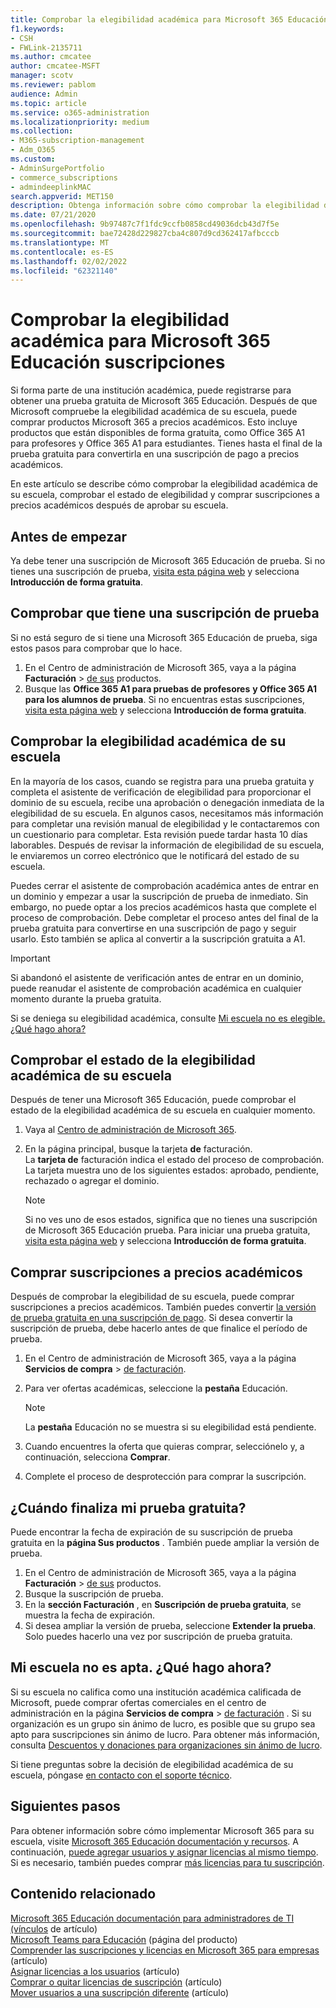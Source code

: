 ```yaml
---
title: Comprobar la elegibilidad académica para Microsoft 365 Educación suscripciones
f1.keywords:
- CSH
- FWLink-2135711
ms.author: cmcatee
author: cmcatee-MSFT
manager: scotv
ms.reviewer: pablom
audience: Admin
ms.topic: article
ms.service: o365-administration
ms.localizationpriority: medium
ms.collection:
- M365-subscription-management
- Adm_O365
ms.custom:
- AdminSurgePortfolio
- commerce_subscriptions
- admindeeplinkMAC
search.appverid: MET150
description: Obtenga información sobre cómo comprobar la elegibilidad de su escuela Microsoft 365 Educación precios académicos.
ms.date: 07/21/2020
ms.openlocfilehash: 9b97487c7f1fdc9ccfb0858cd49036dcb43d7f5e
ms.sourcegitcommit: bae72428d229827cba4c807d9cd362417afbcccb
ms.translationtype: MT
ms.contentlocale: es-ES
ms.lasthandoff: 02/02/2022
ms.locfileid: "62321140"
---
```

# <a name="verify-academic-eligibility-for-microsoft-365-education-subscriptions"></a>Comprobar la elegibilidad académica para Microsoft 365 Educación suscripciones

Si forma parte de una institución académica, puede registrarse para obtener una prueba gratuita de Microsoft 365 Educación. Después de que Microsoft compruebe la elegibilidad académica de su escuela, puede comprar productos Microsoft 365 a precios académicos. Esto incluye productos que están disponibles de forma gratuita, como Office 365 A1 para profesores y Office 365 A1 para estudiantes. Tienes hasta el final de la prueba gratuita para convertirla en una suscripción de pago a precios académicos.

En este artículo se describe cómo comprobar la elegibilidad académica de su escuela, comprobar el estado de elegibilidad y comprar suscripciones a precios académicos después de aprobar su escuela.

## <a name="before-you-begin"></a>Antes de empezar

Ya debe tener una suscripción de Microsoft 365 Educación de prueba. Si no tienes una suscripción de prueba, [visita esta página web](https://www.microsoft.com/microsoft-365/academic/compare-office-365-education-plans?activetab=tab%3aprimaryr1) y selecciona **Introducción de forma gratuita**.

## <a name="verify-that-you-have-a-trial-subscription"></a>Comprobar que tiene una suscripción de prueba

Si no está seguro de si tiene una Microsoft 365 Educación de prueba, siga estos pasos para comprobar que lo hace.

1. En el Centro de administración de Microsoft 365, vaya a la página **Facturación** \> <a href="https://go.microsoft.com/fwlink/p/?linkid=842054" target="_blank">de sus</a> productos.
2. Busque las **Office 365 A1 para pruebas de profesores** **y Office 365 A1 para los alumnos de prueba**. Si no encuentras estas suscripciones, [visita esta página web](https://www.microsoft.com/microsoft-365/academic/compare-office-365-education-plans?activetab=tab%3aprimaryr1) y selecciona **Introducción de forma gratuita**.

## <a name="verify-your-schools-academic-eligibility"></a>Comprobar la elegibilidad académica de su escuela

En la mayoría de los casos, cuando se registra para una prueba gratuita y completa el asistente de verificación de elegibilidad para proporcionar el dominio de su escuela, recibe una aprobación o denegación inmediata de la elegibilidad de su escuela. En algunos casos, necesitamos más información para completar una revisión manual de elegibilidad y le contactaremos con un cuestionario para completar. Esta revisión puede tardar hasta 10 días laborables. Después de revisar la información de elegibilidad de su escuela, le enviaremos un correo electrónico que le notificará del estado de su escuela.

Puedes cerrar el asistente de comprobación académica antes de entrar en un dominio y empezar a usar la suscripción de prueba de inmediato. Sin embargo, no puede optar a los precios académicos hasta que complete el proceso de comprobación. Debe completar el proceso antes del final de la prueba gratuita para convertirse en una suscripción de pago y seguir usarlo. Esto también se aplica al convertir a la suscripción gratuita a A1.

> [!IMPORTANT]
> Si abandonó el asistente de verificación antes de entrar en un dominio, puede [](https://go.microsoft.com/fwlink/p/?linkid=2135255) reanudar el asistente de comprobación académica en cualquier momento durante la prueba gratuita.

Si se deniega su elegibilidad académica, consulte [Mi escuela no es elegible. ¿Qué hago ahora?](#my-school-isnt-eligible-what-do-i-do-now)

## <a name="check-the-status-of-your-schools-academic-eligibility"></a>Comprobar el estado de la elegibilidad académica de su escuela

Después de tener una Microsoft 365 Educación, puede comprobar el estado de la elegibilidad académica de su escuela en cualquier momento.

1. Vaya al <a href="https://go.microsoft.com/fwlink/p/?linkid=2024339" target="_blank">Centro de administración de Microsoft 365</a>.
2. En la página principal, busque la tarjeta **de** facturación.\
    La **tarjeta de** facturación indica el estado del proceso de comprobación. La tarjeta muestra uno de los siguientes estados: aprobado, pendiente, rechazado o agregar el dominio.

    > [!NOTE]
    > Si no ves uno de esos estados, significa que no tienes una suscripción de Microsoft 365 Educación prueba. Para iniciar una prueba gratuita, [visita esta página web](https://www.microsoft.com/microsoft-365/academic/compare-office-365-education-plans?activetab=tab%3aprimaryr1) y selecciona **Introducción de forma gratuita**.

## <a name="buy-subscriptions-at-academic-prices"></a>Comprar suscripciones a precios académicos

Después de comprobar la elegibilidad de su escuela, puede comprar suscripciones a precios académicos. También puedes convertir [la versión de prueba gratuita en una suscripción de pago](../try-or-buy-microsoft-365.md). Si desea convertir la suscripción de prueba, debe hacerlo antes de que finalice el período de prueba.

1. En el Centro de administración de Microsoft 365, vaya a la página **Servicios de compra** \> <a href="https://go.microsoft.com/fwlink/p/?linkid=868433" target="_blank">de facturación</a>.
2. Para ver ofertas académicas, seleccione la **pestaña** Educación.

    > [!NOTE]
    > La **pestaña** Educación no se muestra si su elegibilidad está pendiente.

3. Cuando encuentres la oferta que quieras comprar, selecciónelo y, a continuación, selecciona **Comprar**.
4. Complete el proceso de desprotección para comprar la suscripción.

## <a name="when-does-my-free-trial-end"></a>¿Cuándo finaliza mi prueba gratuita?

Puede encontrar la fecha de expiración de su suscripción de prueba gratuita en la **página Sus productos** . También puede ampliar la versión de prueba.

1. En el Centro de administración de Microsoft 365, vaya a la página **Facturación** \> <a href="https://go.microsoft.com/fwlink/p/?linkid=842054" target="_blank">de sus</a> productos.
2. Busque la suscripción de prueba.
3. En la **sección Facturación** , en **Suscripción de prueba gratuita**, se muestra la fecha de expiración.
4. Si desea ampliar la versión de prueba, seleccione **Extender la prueba**. Solo puedes hacerlo una vez por suscripción de prueba gratuita.

## <a name="my-school-isnt-eligible-what-do-i-do-now"></a>Mi escuela no es apta. ¿Qué hago ahora?

Si su escuela no califica como una institución académica calificada de Microsoft, puede comprar ofertas comerciales en el centro de administración en la página **Servicios de compra** \> <a href="https://go.microsoft.com/fwlink/p/?linkid=868433" target="_blank">de facturación</a> . Si su organización es un grupo sin ánimo de lucro, es posible que su grupo sea apto para suscripciones sin ánimo de lucro. Para obtener más información, consulta [Descuentos y donaciones para organizaciones sin ánimo de lucro](https://www.microsoft.com/nonprofits/eligibility).

Si tiene preguntas sobre la decisión de elegibilidad académica de su escuela, póngase [en contacto con el soporte técnico](../../admin/get-help-support.md).

## <a name="next-steps"></a>Siguientes pasos

Para obtener información sobre cómo implementar Microsoft 365 para su escuela, visite [Microsoft 365 Educación documentación y recursos](/microsoft-365/education/deploy/). A continuación, [puede agregar usuarios y asignar licencias al mismo tiempo](../../admin/add-users/add-users.md). Si es necesario, también puedes comprar [más licencias para tu suscripción](../licenses/buy-licenses.md).

## <a name="related-content"></a>Contenido relacionado

[Microsoft 365 Educación documentación para administradores de TI (vínculos](/education/itadmins) de artículo)\
[Microsoft Teams para Educación](https://microsoft.com/education/products/teams/default.aspx) (página del producto)\
[Comprender las suscripciones y licencias en Microsoft 365 para empresas](../licenses/subscriptions-and-licenses.md) (artículo)\
[Asignar licencias a los usuarios](../../admin/manage/assign-licenses-to-users.md) (artículo)\
[Comprar o quitar licencias de suscripción](../licenses/buy-licenses.md) (artículo)\
[Mover usuarios a una suscripción diferente](move-users-different-subscription.md) (artículo)

